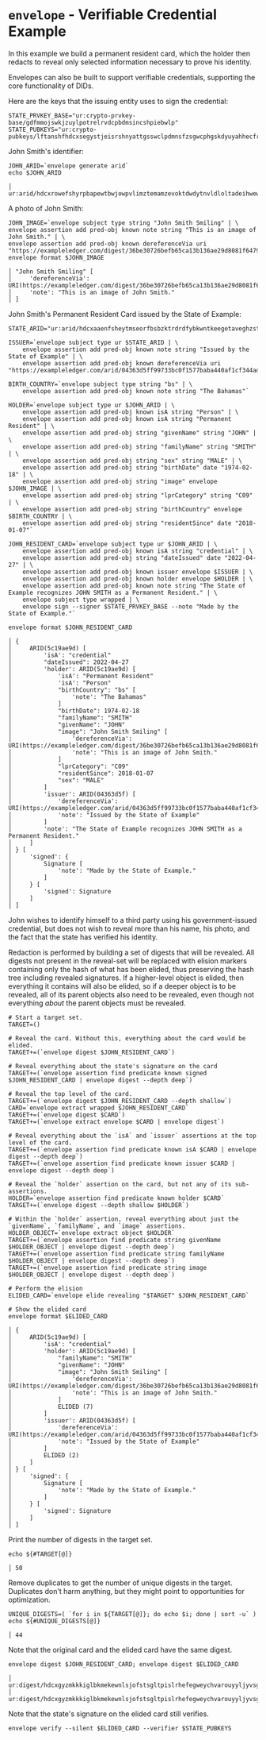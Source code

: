 # `envelope` - Verifiable Credential Example

In this example we build a permanent resident card, which the holder then redacts to reveal only selected information necessary to prove his identity.

Envelopes can also be built to support verifiable credentials, supporting the core functionality of DIDs.

Here are the keys that the issuing entity uses to sign the credential:

```
STATE_PRVKEY_BASE="ur:crypto-prvkey-base/gdfmmojswkjzuylpotrelrvdcpbdmsincshpiebwlp"
STATE_PUBKEYS="ur:crypto-pubkeys/lftanshfhdcxsegystjeisrshnyattgsswclpdmnsfzsgwcphgskdyuyahhecfrlhyvddsonbbsatansgrhdcxrfretiztzsoectchdsdizslpwyticsleonoxwliywfvsmhclrdplcplsfrnnptishywnpfdt"
```

John Smith's identifier:

```
JOHN_ARID=`envelope generate arid`
echo $JOHN_ARID

│ ur:arid/hdcxrowefshyrpbapewtbwjowpvlimztemamzevoktdwdytnvldloltadeihwewschlflutinbfm
```

A photo of John Smith:

```
JOHN_IMAGE=`envelope subject type string "John Smith Smiling" | \
envelope assertion add pred-obj known note string "This is an image of John Smith." | \
envelope assertion add pred-obj known dereferenceVia uri "https://exampleledger.com/digest/36be30726befb65ca13b136ae29d8081f64792c2702415eb60ad1c56ed33c999"`
envelope format $JOHN_IMAGE

│ "John Smith Smiling" [
│     'dereferenceVia': URI(https://exampleledger.com/digest/36be30726befb65ca13b136ae29d8081f64792c2702415eb60ad1c56ed33c999)
│     'note': "This is an image of John Smith."
│ ]
```

John Smith's Permanent Resident Card issued by the State of Example:

```
STATE_ARID="ur:arid/hdcxaaenfsheytmseorfbsbzktrdrdfybkwntkeegetaveghzstattdertbswsihahvspllbghcp"

ISSUER=`envelope subject type ur $STATE_ARID | \
    envelope assertion add pred-obj known note string "Issued by the State of Example" | \
    envelope assertion add pred-obj known dereferenceVia uri "https://exampleledger.com/arid/04363d5ff99733bc0f1577baba440af1cf344ad9e454fad9d128c00fef6505e8"`

BIRTH_COUNTRY=`envelope subject type string "bs" | \
    envelope assertion add pred-obj known note string "The Bahamas"`

HOLDER=`envelope subject type ur $JOHN_ARID | \
    envelope assertion add pred-obj known isA string "Person" | \
    envelope assertion add pred-obj known isA string "Permanent Resident" | \
    envelope assertion add pred-obj string "givenName" string "JOHN" | \
    envelope assertion add pred-obj string "familyName" string "SMITH" | \
    envelope assertion add pred-obj string "sex" string "MALE" | \
    envelope assertion add pred-obj string "birthDate" date "1974-02-18" | \
    envelope assertion add pred-obj string "image" envelope $JOHN_IMAGE | \
    envelope assertion add pred-obj string "lprCategory" string "C09" | \
    envelope assertion add pred-obj string "birthCountry" envelope $BIRTH_COUNTRY | \
    envelope assertion add pred-obj string "residentSince" date "2018-01-07"`

JOHN_RESIDENT_CARD=`envelope subject type ur $JOHN_ARID | \
    envelope assertion add pred-obj known isA string "credential" | \
    envelope assertion add pred-obj string "dateIssued" date "2022-04-27" | \
    envelope assertion add pred-obj known issuer envelope $ISSUER | \
    envelope assertion add pred-obj known holder envelope $HOLDER | \
    envelope assertion add pred-obj known note string "The State of Example recognizes JOHN SMITH as a Permanent Resident." | \
    envelope subject type wrapped | \
    envelope sign --signer $STATE_PRVKEY_BASE --note "Made by the State of Example."`

envelope format $JOHN_RESIDENT_CARD

│ {
│     ARID(5c19ae9d) [
│         'isA': "credential"
│         "dateIssued": 2022-04-27
│         'holder': ARID(5c19ae9d) [
│             'isA': "Permanent Resident"
│             'isA': "Person"
│             "birthCountry": "bs" [
│                 'note': "The Bahamas"
│             ]
│             "birthDate": 1974-02-18
│             "familyName": "SMITH"
│             "givenName": "JOHN"
│             "image": "John Smith Smiling" [
│                 'dereferenceVia': URI(https://exampleledger.com/digest/36be30726befb65ca13b136ae29d8081f64792c2702415eb60ad1c56ed33c999)
│                 'note': "This is an image of John Smith."
│             ]
│             "lprCategory": "C09"
│             "residentSince": 2018-01-07
│             "sex": "MALE"
│         ]
│         'issuer': ARID(04363d5f) [
│             'dereferenceVia': URI(https://exampleledger.com/arid/04363d5ff99733bc0f1577baba440af1cf344ad9e454fad9d128c00fef6505e8)
│             'note': "Issued by the State of Example"
│         ]
│         'note': "The State of Example recognizes JOHN SMITH as a Permanent Resident."
│     ]
│ } [
│     'signed': {
│         Signature [
│             'note': "Made by the State of Example."
│         ]
│     } [
│         'signed': Signature
│     ]
│ ]
```

John wishes to identify himself to a third party using his government-issued credential, but does not wish to reveal more than his name, his photo, and the fact that the state has verified his identity.

Redaction is performed by building a set of digests that will be revealed. All digests not present in the reveal-set will be replaced with elision markers containing only the hash of what has been elided, thus preserving the hash tree including revealed signatures. If a higher-level object is elided, then everything it contains will also be elided, so if a deeper object is to be revealed, all of its parent objects also need to be revealed, even though not everything *about* the parent objects must be revealed.

```
# Start a target set.
TARGET=()

# Reveal the card. Without this, everything about the card would be elided.
TARGET+=(`envelope digest $JOHN_RESIDENT_CARD`)

# Reveal everything about the state's signature on the card
TARGET+=(`envelope assertion find predicate known signed $JOHN_RESIDENT_CARD | envelope digest --depth deep`)

# Reveal the top level of the card.
TARGET+=(`envelope digest $JOHN_RESIDENT_CARD --depth shallow`)
CARD=`envelope extract wrapped $JOHN_RESIDENT_CARD`
TARGET+=(`envelope digest $CARD`)
TARGET+=(`envelope extract envelope $CARD | envelope digest`)

# Reveal everything about the `isA` and `issuer` assertions at the top level of the card.
TARGET+=(`envelope assertion find predicate known isA $CARD | envelope digest --depth deep`)
TARGET+=(`envelope assertion find predicate known issuer $CARD | envelope digest --depth deep`)

# Reveal the `holder` assertion on the card, but not any of its sub-assertions.
HOLDER=`envelope assertion find predicate known holder $CARD`
TARGET+=(`envelope digest --depth shallow $HOLDER`)

# Within the `holder` assertion, reveal everything about just the `givenName`, `familyName`, and `image` assertions.
HOLDER_OBJECT=`envelope extract object $HOLDER`
TARGET+=(`envelope assertion find predicate string givenName $HOLDER_OBJECT | envelope digest --depth deep`)
TARGET+=(`envelope assertion find predicate string familyName $HOLDER_OBJECT | envelope digest --depth deep`)
TARGET+=(`envelope assertion find predicate string image $HOLDER_OBJECT | envelope digest --depth deep`)

# Perform the elision
ELIDED_CARD=`envelope elide revealing "$TARGET" $JOHN_RESIDENT_CARD`

# Show the elided card
envelope format $ELIDED_CARD

│ {
│     ARID(5c19ae9d) [
│         'isA': "credential"
│         'holder': ARID(5c19ae9d) [
│             "familyName": "SMITH"
│             "givenName": "JOHN"
│             "image": "John Smith Smiling" [
│                 'dereferenceVia': URI(https://exampleledger.com/digest/36be30726befb65ca13b136ae29d8081f64792c2702415eb60ad1c56ed33c999)
│                 'note': "This is an image of John Smith."
│             ]
│             ELIDED (7)
│         ]
│         'issuer': ARID(04363d5f) [
│             'dereferenceVia': URI(https://exampleledger.com/arid/04363d5ff99733bc0f1577baba440af1cf344ad9e454fad9d128c00fef6505e8)
│             'note': "Issued by the State of Example"
│         ]
│         ELIDED (2)
│     ]
│ } [
│     'signed': {
│         Signature [
│             'note': "Made by the State of Example."
│         ]
│     } [
│         'signed': Signature
│     ]
│ ]
```

Print the number of digests in the target set.

```
echo ${#TARGET[@]}

│ 50
```

Remove duplicates to get the number of unique digests in the target. Duplicates don't harm anything, but they might point to opportunities for optimization.

```
UNIQUE_DIGESTS=( `for i in ${TARGET[@]}; do echo $i; done | sort -u` )
echo ${#UNIQUE_DIGESTS[@]}

│ 44
```

Note that the original card and the elided card have the same digest.

```
envelope digest $JOHN_RESIDENT_CARD; envelope digest $ELIDED_CARD

│ ur:digest/hdcxgyzmkkkiglbkmekewnlsjofstsgltpislrhefegweychvarouyyljyvsgljehgykwzbachah
│ ur:digest/hdcxgyzmkkkiglbkmekewnlsjofstsgltpislrhefegweychvarouyyljyvsgljehgykwzbachah
```

Note that the state's signature on the elided card still verifies.

```
envelope verify --silent $ELIDED_CARD --verifier $STATE_PUBKEYS
```
